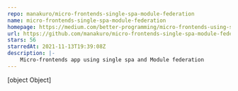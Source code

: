 ```yaml
---
repo: manakuro/micro-frontends-single-spa-module-federation
name: micro-frontends-single-spa-module-federation
homepage: https://medium.com/better-programming/micro-frontends-using-single-spa-and-module-federation-81ec27d03aee
url: https://github.com/manakuro/micro-frontends-single-spa-module-federation
stars: 56
starredAt: 2021-11-13T19:39:08Z
description: |-
    Micro-frontends app using single spa and Module federation
---
```


[object Object]
